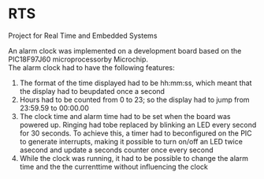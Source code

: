 # RTS

Project for Real Time and Embedded Systems

An alarm clock was implemented on a development board based on the PIC18F97J60 microprocessorby Microchip.  
The alarm clock had to have the following features:
  1.  The format of the time displayed had to be hh:mm:ss, which meant that the display had to beupdated once a second
  2.  Hours had to be counted from 0 to 23; so the display had to jump from 23:59.59 to 00:00.00
  3.  The clock time and alarm time had to be set when the board was powered up.  Ringing had tobe replaced by blinking an LED every second for 30 seconds.  To achieve this, a timer had to beconfigured on the PIC to generate interrupts, making it possible to turn on/off an LED twice asecond and update a seconds counter once every second
  4.  While the clock was running, it had to be possible to change the alarm time and the the currenttime without influencing the clock
